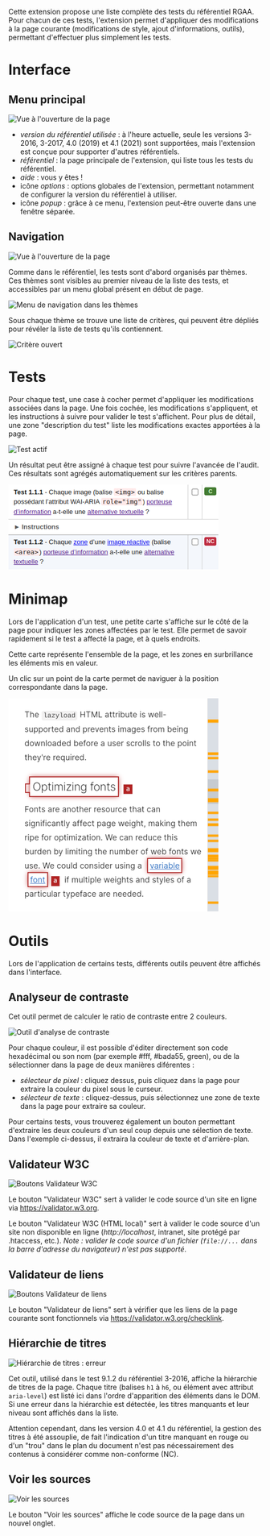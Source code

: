 Cette extension propose une liste complète des tests du référentiel RGAA. Pour
chacun de ces tests, l'extension permet d'appliquer des modifications à la page
courante (modifications de style, ajout d'informations, outils), permettant
d'effectuer plus simplement les tests.

# Interface

## Menu principal

![Vue à l'ouverture de la page](./menu.png)

-  _version du référentiel utilisée_ : à l'heure actuelle, seule les versions
   3-2016, 3-2017, 4.0 (2019) et 4.1 (2021) sont supportées, mais l'extension
   est conçue pour supporter d'autres référentiels.
-  _référentiel_ : la page principale de l'extension, qui liste tous les tests
   du référentiel.
-  _aide_ : vous y êtes !
-  icône _options_ : options globales de l'extension, permettant notamment de
   configurer la version du référentiel à utiliser.
-  icône _popup_ : grâce à ce menu, l'extension peut-être ouverte dans une
   fenêtre séparée.

## Navigation

![Vue à l'ouverture de la page](./reference.png)

Comme dans le référentiel, les tests sont d'abord organisés par thèmes. Ces
thèmes sont visibles au premier niveau de la liste des tests, et accessibles par
un menu global présent en début de page.

![Menu de navigation dans les thèmes](./themes.png)

Sous chaque thème se trouve une liste de critères, qui peuvent être dépliés pour
révéler la liste de tests qu'ils contiennent.

![Critère ouvert](./criterion.png)

# Tests

Pour chaque test, une case à cocher permet d'appliquer les modifications
associées dans la page. Une fois cochée, les modifications s'appliquent, et les
instructions à suivre pour valider le test s'affichent. Pour plus de détail, une
zone "description du test" liste les modifications exactes apportées à la page.

![Test actif](./test.png)

Un résultat peut être assigné à chaque test pour suivre l'avancée de l'audit.
Ces résultats sont agrégés automatiquement sur les critères parents.

![Statut d'un test](./statuses.png)

# Minimap

Lors de l'application d'un test, une petite carte s'affiche sur le côté de la
page pour indiquer les zones affectées par le test. Elle permet de savoir
rapidement si le test a affecté la page, et à quels endroits.

Cette carte représente l'ensemble de la page, et les zones en surbrillance les
éléments mis en valeur.

Un clic sur un point de la carte permet de naviguer à la position correspondante
dans la page.

![Minimap](./minimap.png)

# Outils

Lors de l'application de certains tests, différents outils peuvent être affichés
dans l'interface.

## Analyseur de contraste

Cet outil permet de calculer le ratio de contraste entre 2 couleurs.

![Outil d'analyse de contraste](./color-contrast.png)

Pour chaque couleur, il est possible d'éditer directement son code hexadécimal
ou son nom (par exemple #fff, #bada55, green), ou de la sélectionner dans la
page de deux manières diférentes :

-  _sélecteur de pixel_ : cliquez dessus, puis cliquez dans la page pour
   extraire la couleur du pixel sous le curseur.
-  _sélecteur de texte_ : cliquez-dessus, puis sélectionnez une zone de texte
   dans la page pour extraire sa couleur.

Pour certains tests, vous trouverez également un bouton permettant d'extraire
les deux couleurs d'un seul coup depuis une sélection de texte. Dans l'exemple
ci-dessus, il extraira la couleur de texte et d'arrière-plan.

## Validateur W3C

![Boutons Validateur W3C](./w3c-validator.png)

Le bouton "Validateur W3C" sert à valider le code source d'un site en ligne via
https://validator.w3.org.

Le bouton "Validateur W3C (HTML local)" sert à valider le code source d'un site
non disponible en ligne (_http://localhost_, intranet, site protégé par
.htaccess, etc.). _Note : valider le code source d'un fichier (`file://...` dans
la barre d'adresse du navigateur) n'est pas supporté_.

## Validateur de liens

![Boutons Validateur de liens](./link-checker.png)

Le bouton "Validateur de liens" sert à vérifier que les liens de la page
courante sont fonctionnels via https://validator.w3.org/checklink.

## Hiérarchie de titres

![Hiérarchie de titres : erreur](./titles-error.png)

Cet outil, utilisé dans le test 9.1.2 du référentiel 3-2016, affiche la
hiérarchie de titres de la page. Chaque titre (balises `h1` à `h6`, ou élément
avec attribut `aria-level`) est listé ici dans l'ordre d'apparition des éléments
dans le DOM. Si une erreur dans la hiérarchie est détectée, les titres manquants
et leur niveau sont affichés dans la liste.

Attention cependant, dans les version 4.0 et 4.1 du référentiel, la gestion des
titres à été assouplie, de fait l'indication d'un titre manquant en rouge ou
d'un "trou" dans le plan du document n'est pas nécessairement des contenus à
considérer comme non-conforme (NC).

## Voir les sources

![Voir les sources](./view-sources.png)

Le bouton "Voir les sources" affiche le code source de la page dans un nouvel
onglet.
